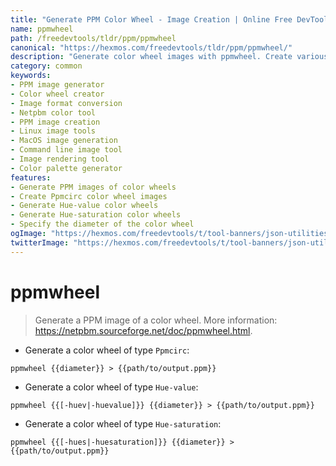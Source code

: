 ```yaml
---
title: "Generate PPM Color Wheel - Image Creation | Online Free DevTools by Hexmos"
name: ppmwheel
path: /freedevtools/tldr/ppm/ppmwheel
canonical: "https://hexmos.com/freedevtools/tldr/ppm/ppmwheel/"
description: "Generate color wheel images with ppmwheel. Create various PPM image formats, including Ppmcirc, Hue-value, and Hue-saturation. Free online tool, no registration required."
category: common
keywords:
- PPM image generator
- Color wheel creator
- Image format conversion
- Netpbm color tool
- PPM image creation
- Linux image tools
- MacOS image generation
- Command line image tool
- Image rendering tool
- Color palette generator
features:
- Generate PPM images of color wheels
- Create Ppmcirc color wheel images
- Generate Hue-value color wheels
- Generate Hue-saturation color wheels
- Specify the diameter of the color wheel
ogImage: "https://hexmos.com/freedevtools/t/tool-banners/json-utilities-banner.png"
twitterImage: "https://hexmos.com/freedevtools/t/tool-banners/json-utilities-banner.png"
---
```


# ppmwheel

> Generate a PPM image of a color wheel.
> More information: <https://netpbm.sourceforge.net/doc/ppmwheel.html>.

- Generate a color wheel of type `Ppmcirc`:

`ppmwheel {{diameter}} > {{path/to/output.ppm}}`

- Generate a color wheel of type `Hue-value`:

`ppmwheel {{[-huev|-huevalue]}} {{diameter}} > {{path/to/output.ppm}}`

- Generate a color wheel of type `Hue-saturation`:

`ppmwheel {{[-hues|-huesaturation]}} {{diameter}} > {{path/to/output.ppm}}`
